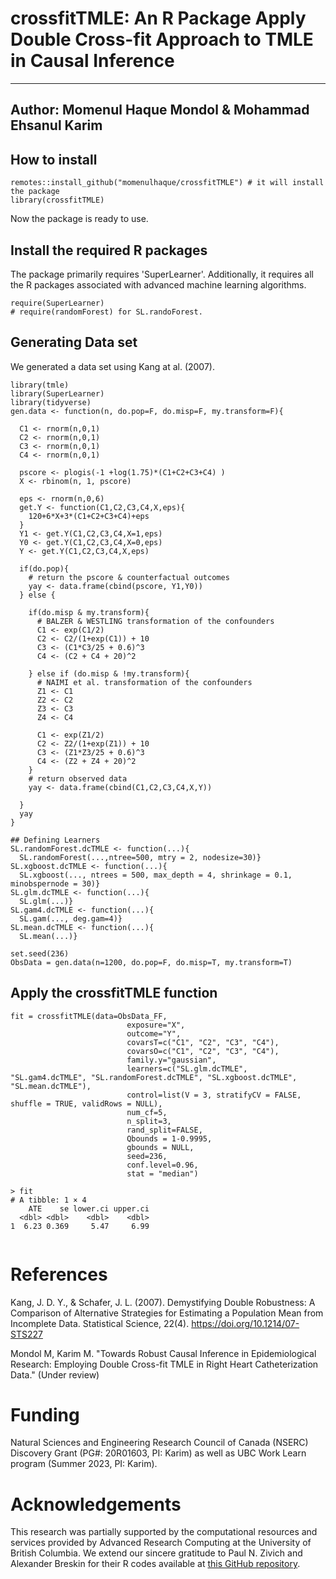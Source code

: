 # crossfitTMLE: An R Package Apply Double Cross-fit Approach to TMLE in Causal Inference 
---
Author: Momenul Haque Mondol & Mohammad Ehsanul Karim
---

## How to install

```{r}
remotes::install_github("momenulhaque/crossfitTMLE") # it will install the package
library(crossfitTMLE) 
```
Now the package is ready to use. 

## Install the required R packages
The package primarily requires 'SuperLearner'. Additionally, it requires all the R packages associated with advanced machine learning algorithms.
```{r}
require(SuperLearner)
# require(randomForest) for SL.randoForest.
```
## Generating Data set 
We generated a data set using Kang at al. (2007).

```{r}
library(tmle)
library(SuperLearner)
library(tidyverse)
gen.data <- function(n, do.pop=F, do.misp=F, my.transform=F){
  
  C1 <- rnorm(n,0,1)
  C2 <- rnorm(n,0,1)
  C3 <- rnorm(n,0,1)
  C4 <- rnorm(n,0,1)
  
  pscore <- plogis(-1 +log(1.75)*(C1+C2+C3+C4) )
  X <- rbinom(n, 1, pscore)
  
  eps <- rnorm(n,0,6)
  get.Y <- function(C1,C2,C3,C4,X,eps){
    120+6*X+3*(C1+C2+C3+C4)+eps
  }
  Y1 <- get.Y(C1,C2,C3,C4,X=1,eps)
  Y0 <- get.Y(C1,C2,C3,C4,X=0,eps)
  Y <- get.Y(C1,C2,C3,C4,X,eps)
  
  if(do.pop){
    # return the pscore & counterfactual outcomes
    yay <- data.frame(cbind(pscore, Y1,Y0))
  } else {
    
    if(do.misp & my.transform){
      # BALZER & WESTLING transformation of the confounders
      C1 <- exp(C1/2)
      C2 <- C2/(1+exp(C1)) + 10
      C3 <- (C1*C3/25 + 0.6)^3
      C4 <- (C2 + C4 + 20)^2
      
    } else if (do.misp & !my.transform){
      # NAIMI et al. transformation of the confounders
      Z1 <- C1
      Z2 <- C2
      Z3 <- C3
      Z4 <- C4
      
      C1 <- exp(Z1/2)
      C2 <- Z2/(1+exp(Z1)) + 10
      C3 <- (Z1*Z3/25 + 0.6)^3
      C4 <- (Z2 + Z4 + 20)^2
    }
    # return observed data
    yay <- data.frame(cbind(C1,C2,C3,C4,X,Y))
    
  }
  yay
}

## Defining Learners
SL.randomForest.dcTMLE <- function(...){
  SL.randomForest(...,ntree=500, mtry = 2, nodesize=30)}
SL.xgboost.dcTMLE <- function(...){
  SL.xgboost(..., ntrees = 500, max_depth = 4, shrinkage = 0.1, minobspernode = 30)}
SL.glm.dcTMLE <- function(...){
  SL.glm(...)}
SL.gam4.dcTMLE <- function(...){
  SL.gam(..., deg.gam=4)}
SL.mean.dcTMLE <- function(...){
  SL.mean(...)}

set.seed(236)
ObsData = gen.data(n=1200, do.pop=F, do.misp=T, my.transform=T)
```
 
## Apply the crossfitTMLE function
 
```{r}
fit = crossfitTMLE(data=ObsData_FF,
                          exposure="X",
                          outcome="Y",
                          covarsT=c("C1", "C2", "C3", "C4"),
                          covarsO=c("C1", "C2", "C3", "C4"),
                          family.y="gaussian",
                          learners=c("SL.glm.dcTMLE", "SL.gam4.dcTMLE", "SL.randomForest.dcTMLE", "SL.xgboost.dcTMLE", "SL.mean.dcTMLE"),
                          control=list(V = 3, stratifyCV = FALSE, shuffle = TRUE, validRows = NULL),
                          num_cf=5,
                          n_split=3,
                          rand_split=FALSE,
                          Qbounds = 1-0.9995,
                          gbounds = NULL,
                          seed=236,
                          conf.level=0.96,
                          stat = "median")

> fit
# A tibble: 1 × 4
    ATE    se lower.ci upper.ci
  <dbl> <dbl>    <dbl>    <dbl>
1  6.23 0.369     5.47     6.99


```
# References
Kang, J. D. Y., & Schafer, J. L. (2007). Demystifying Double Robustness: A Comparison of Alternative Strategies for Estimating a Population Mean from Incomplete Data. Statistical Science, 22(4). https://doi.org/10.1214/07-STS227

Mondol M, Karim M. "Towards Robust Causal Inference in Epidemiological Research: Employing Double Cross-fit TMLE in Right Heart Catheterization Data." (Under review)

# Funding
Natural Sciences and Engineering Research Council of Canada (NSERC) Discovery Grant (PG#: 20R01603, PI: Karim) as well as UBC Work Learn program (Summer 2023, PI: Karim).

# Acknowledgements
This research was partially supported by the computational resources and services provided by Advanced Research Computing at the University of British Columbia. We extend our sincere gratitude to Paul N. Zivich and Alexander Breskin for their R codes available at [this GitHub repository](https://github.com/pzivich/publications-code/tree/master/DoubleCrossFit).


